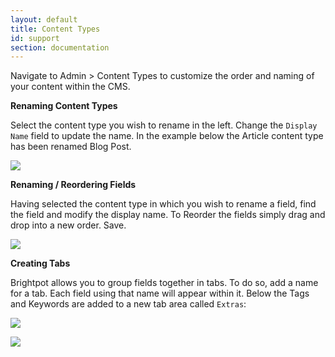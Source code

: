 ```yaml
---
layout: default
title: Content Types
id: support
section: documentation
---
```


<div markdown="1" class="span12">

Navigate to Admin > Content Types to customize the order and naming of your content within the CMS.

**Renaming Content Types**

Select the content type you wish to rename in the left. Change the `Display Name` field to update the name. In the example below the Article content type has been renamed Blog Post.

![](http://docs.brightspot.s3.amazonaws.com/renaming-content-type-2.2.png)

**Renaming / Reordering Fields**

Having selected the content type in which you wish to rename a field, find the field and modify the display name. To Reorder the fields simply drag and drop into a new order. Save.

![](http://docs.brightspot.s3.amazonaws.com/reorder-fields-2.2.png)

**Creating Tabs**

Brightpot allows you to group fields together in tabs. To do so, add a name for a tab. Each field using that name will appear within it. Below the Tags and Keywords are added to a new tab area called `Extras`:

![](http://docs.brightspot.s3.amazonaws.com/extras-tab-set-content-types.png)

![](http://docs.brightspot.s3.amazonaws.com/extras-tab-content-types.png)

</div>